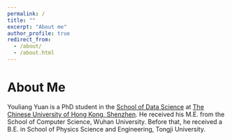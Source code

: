 ```yaml
---
permalink: /
title: ""
excerpt: "About me"
author_profile: true
redirect_from: 
  - /about/
  - /about.html
---
```


About Me
======
Youliang Yuan is a PhD student in the [School of Data Science](https://sds.cuhk.edu.cn/en) at [The Chinese University of Hong Kong, Shenzhen](https://www.cuhk.edu.cn/en). He received his M.E. from the School of Computer Science, Wuhan University. Before that, he received a B.E. in School of Physics Science and Engineering, Tongji University.
